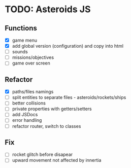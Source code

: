 # TODO: Asteroids JS

## Functions

- [x] game menu
- [x] add global version (configuration) and copy into html
- [ ] sounds
- [ ] missions/objectives
- [ ] game over screen

## Refactor

- [x] paths/files namings
- [ ] split entities to separate files - asteroids/rockets/ships
- [ ] better collisions
- [ ] private properties with getters/setters
- [ ] add JSDocs
- [ ] error handling
- [ ] refactor router, switch to classes

## Fix

- [ ] rocket glitch before disapear
- [ ] upward movement not affected by innertia
